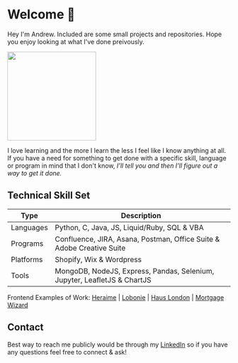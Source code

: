 # Welcome :wave:

Hey I'm Andrew. Included are some small projects and repositories. Hope you enjoy looking at what I've done preivously.

<img src="https://cdn.shopify.com/s/files/1/0469/9098/3319/files/Casual_Profile_Square.JPG?v=1615929696" width="200" height="200" />

I love learning and the more I learn the less I feel like I know anything at all. If you have a need for something to get done with a specific skill, language or program in mind that I don't know, <em> I'll tell you and then I'll figure out a way to get it done. </em>

## Technical Skill Set
| Type      | Description |
| ----------- | ----------- |
| Languages | Python, C, Java, JS, Liquid/Ruby, SQL & VBA  |
| Programs  | Confluence, JIRA, Asana, Postman, Office Suite & Adobe Creative Suite |
| Platforms | Shopify, Wix & Wordpress | 
| Tools     | MongoDB, NodeJS, Express, Pandas, Selenium, Jupyter, LeafletJS & ChartJS |

Frontend Examples of Work: [Heraime](https://www.heirame.com/) | [Lobonie](https://loboni-store.myshopify.com/) | [Haus London](https://hauslondon.com/) | [Mortgage Wizard](https://mortgagewizard.ca/)

## Contact
Best way to reach me publicly would be through my [LinkedIn](https://www.linkedin.com/in/liutiev/) so if you have any questions feel free to connect & ask! 
